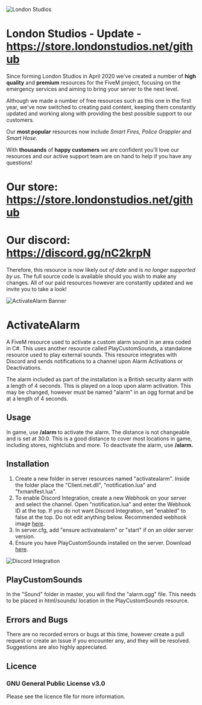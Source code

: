 ![London Studios](https://i.ibb.co/1mwSS1q/Untitled-design.png)

# London Studios - Update - https://store.londonstudios.net/github
Since forming London Studios in April 2020 we've created a number of **high quality** and **premium** resources for the FiveM project, focusing on the emergency services and aiming to bring your server to the next level.

Although we made a number of free resources such as this one in the first year, we've now switched to creating paid content, keeping them constantly updated and working along with providing the best possible support to our customers.

Our **most popular** resources now include *Smart Fires, Police Grappler* and *Smart Hose*.

With **thousands** of **happy customers** we are confident you'll love our resources and our active support team are on hand to help if you have any questions!

# Our store: https://store.londonstudios.net/github
# Our discord: https://discord.gg/nC2krpN

Therefore, this resource is now likely *out of date* and is *no longer supported by us*. The full source code is available should you wish to make any changes. All of our paid resources however are constantly updated and we invite you to take a look!

![ActivateAlarm Banner](https://i.ibb.co/zX2nRWw/Activate-Alarm.png)

# ActivateAlarm
A FiveM resource used to activate a custom alarm sound in an area coded in C#. This uses another resource called PlayCustomSounds, a standalone resource used to play external sounds. This resource integrates with Discord and sends notifications to a channel upon Alarm Activations or Deactivations.

The alarm included as part of the installation is a British security alarm with a length of 4 seconds. This is played on a loop upon alarm activation.
This may be changed, however must be named "alarm" in an ogg format and be at a length of 4 seconds.
## Usage
In game, use **/alarm** to activate the alarm. The distance is not changeable and is set at 30.0. This is a good distance to cover most locations in game, including stores, nightclubs and more.
To deactivate the alarm, use **/alarm.**

## Installation
1. Create a new folder in server resources named "activatealarm". Inside the folder place the "Client.net.dll", "notification.lua" and "fxmanifest.lua".
2. To enable Discord Integration, create a new Webhook on your server and select the channel. Open "notification.lua" and enter the Webhook ID at the top. If you do not want Discord Integration, set "enabled" to false at the top. Do not edit anything below. Recommended webhook image [here](https://i.imgur.com/Bcx4SNY.png).
3. In server.cfg, add "ensure activatealarm" or "start" if on an older server version.
4. Ensure you have PlayCustomSounds installed on the server. Download [here](https://github.com/LondonStudios/PlayCustomSounds).

![Discord Integration](https://i.imgur.com/EMR4gY9.png)

## PlayCustomSounds
In the "Sound" folder in master, you will find the "alarm.ogg" file. This needs to be placed in html/sounds/ location in the PlayCustomSounds resource.

## Errors and Bugs
There are no recorded errors or bugs at this time, however create a pull request or create an Issue if you encounter any, and they will be resolved.
Suggestions are also highly appreciated.

## Licence
### GNU General Public License v3.0
Please see the licence file for more information.
